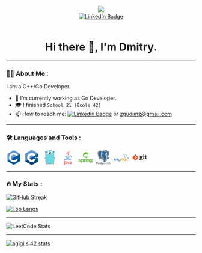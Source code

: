 <div id="header" align="center">
  <img src="https://media.giphy.com/media/5eLDrEaRGHegx2FeF2/giphy.gif" width="200"/>

  <div id="badges" align="center">
    <a href="https://www.linkedin.com/in/dmitriigubin">
      <img src="https://img.shields.io/badge/LinkedIn-blue?style=for-the-badge&logo=linkedin&logoColor=white" alt="LinkedIn Badge"/>
    </a>
  </div>
  <img src="https://komarev.com/ghpvc/?username=gudimz&style=flat-square&color=blue" alt=""/>
  <h1>
    Hi there 👋, I'm Dmitry.
  </h1>
</div>

---
### :man_technologist: About Me :
I am a C++/Go Developer.

- 🔭 I’m currently working as Go Developer.
- 🎓 I finished <code>School 21 (École 42)</code>
- 📫 How to reach me: [![Linkedin Badge](https://img.shields.io/badge/LinkedIn-blue?style=for-the-badge&logo=linkedin&logoColor=white)](https://www.linkedin.com/in/dmitriigubin) or zgudimz@gmail.com

---

### :hammer_and_wrench: Languages and Tools :

<div>
  
  <img src="https://github.com/devicons/devicon/blob/master/icons/c/c-original.svg" title="C" alt="C" width="40" height="40"/>&nbsp;
  <img src="https://github.com/devicons/devicon/blob/master/icons/cplusplus/cplusplus-original.svg" title="CPP" alt="CPP" width="40" height="40"/>&nbsp;
  <img src="https://github.com/devicons/devicon/blob/master/icons/go/go-original.svg" title="Go" alt="Go" width="40" height="40"/>&nbsp;
  <img src="https://github.com/devicons/devicon/blob/master/icons/java/java-original-wordmark.svg" title="Java" alt="Java" width="40" height="40"/>&nbsp;
  <img src="https://github.com/devicons/devicon/blob/master/icons/spring/spring-original-wordmark.svg" title="Spring" alt="Spring" width="40" height="40"/>&nbsp;
  <img src="https://github.com/devicons/devicon/blob/master/icons/postgresql/postgresql-original-wordmark.svg" title="PostreSQL"  alt="PostgreSQL" width="40" height="40"/>&nbsp;
  <img src="https://github.com/devicons/devicon/blob/master/icons/mysql/mysql-original-wordmark.svg" title="MySQL"  alt="MySQL" width="40" height="40"/>&nbsp;
  <img src="https://github.com/devicons/devicon/blob/master/icons/git/git-original-wordmark.svg" title="Git"  alt="Git" width="40" height="40"/>&nbsp;
</div>

---

### :fire: My Stats :

[![GitHub Streak](http://github-readme-streak-stats.herokuapp.com?user=gudimz&theme=dark&background=000000)](https://git.io/streak-stats)

[![Top Langs](https://github-readme-stats.vercel.app/api/top-langs/?username=gudimz&layout=compact&theme=vision-friendly-dark)](https://github.com/anuraghazra/github-readme-stats)

---

![LeetCode Stats](https://leetcard.jacoblin.cool/gudimz?theme=dark&font=Fira%20Code)

---

[![agigi's 42 stats](https://badge42.vercel.app/api/v2/cl3q4u0r5005409lils03jkws/stats?cursusId=21&coalitionId=92)](https://github.com/JaeSeoKim/badge42)


